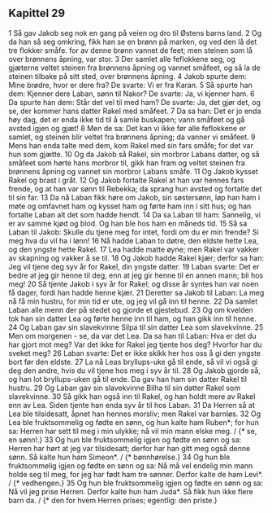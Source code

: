 ## Kapittel 29

1 Så gav Jakob seg nok en gang på veien og dro til Østens barns land.
2 Og da han så seg omkring, fikk han se en brønn på marken, og ved den lå det tre flokker småfe. for av denne brønn vannet de feet; men steinen som lå over brønnens åpning, var stor.
3 Der samlet alle feflokkene seg, og gjæterne veltet steinen fra brønnens åpning og vannet småfeet, og så la de steinen tilbake på sitt sted, over brønnens åpning.
4 Jakob spurte dem: Mine brødre, hvor er dere fra? De svarte: Vi er fra Karan.
5 Så spurte han dem: Kjenner dere Laban, sønn til Nakor? De svarte: Ja, vi kjenner ham.
6 Da spurte han dem: Står det vel til med ham? De svarte: Ja, det gjør det, og se, der kommer hans datter Rakel med småfeet.
7 Da sa han: Det er jo enda høy dag, det er enda ikke tid til å samle buskapen; vann småfeet og gå avsted igjen og gjæt!
8 Men de sa: Det kan vi ikke før alle feflokkene er samlet, og steinen blir veltet fra brønnens åpning; da vanner vi småfeet.
9 Mens han enda talte med dem, kom Rakel med sin fars småfe; for det var hun som gjætte.
10 Og da Jakob så Rakel, sin morbror Labans datter, og så småfeet som hørte hans morbror til, gikk han fram og veltet steinen fra brønnens åpning og vannet sin morbror Labans småfe.
11 Og Jakob kysset Rakel og brast i gråt.
12 Og Jakob fortalte Rakel at han var hennes fars frende, og at han var sønn til Rebekka; da sprang hun avsted og fortalte det til sin far.
13 Da nå Laban fikk høre om Jakob, sin søstersønn, løp han ham i møte og omfavnet ham og kysset ham og førte ham inn i sitt hus; og han fortalte Laban alt det som hadde hendt.
14 Da sa Laban til ham: Sannelig, vi er av samme kjød og blod. Og han ble hos ham en måneds tid.
15 Så sa Laban til Jakob: Skulle du tjene meg for intet, fordi om du er min frende? Si meg hva du vil ha i lønn!
16 Nå hadde Laban to døtre, den eldste hette Lea, og den yngste hette Rakel.
17 Lea hadde matte øyne; men Rakel var vakker av skapning og vakker å se til.
18 Og Jakob hadde Rakel kjær; derfor sa han: Jeg vil tjene deg syv år for Rakel, din yngste datter.
19 Laban svarte: Det er bedre at jeg gir henne til deg, enn at jeg gir henne til en annen mann; bli hos meg!
20 Så tjente Jakob i syv år for Rakel; og disse år syntes han var noen få dager, fordi han hadde henne kjær.
21 Deretter sa Jakob til Laban: La meg nå få min hustru, for min tid er ute, og jeg vil gå inn til henne.
22 Da samlet Laban alle menn der på stedet og gjorde et gjestebud.
23 Og om kvelden tok han sin datter Lea og førte henne inn til ham, og han gikk inn til henne.
24 Og Laban gav sin slavekvinne Silpa til sin datter Lea som slavekvinne.
25 Men om morgenen - se, da var det Lea. Da sa han til Laban: Hva er det du har gjort mot meg? Var det ikke for Rakel jeg tjente hos deg? Hvorfor har du sveket meg?
26 Laban svarte: Det er ikke skikk her hos oss å gi den yngste bort før den eldste.
27 La nå Leas bryllups-uke gå til ende, så vil vi også gi deg den andre, hvis du vil tjene hos meg i syv år til.
28 Og Jakob gjorde så, og han lot bryllups-uken gå til ende. Da gav han ham sin datter Rakel til hustru.
29 Og Laban gav sin slavekvinne Bilha til sin datter Rakel som slavekvinne.
30 Så gikk han også inn til Rakel, og han holdt mere av Rakel enn av Lea. Siden tjente han enda syv år til hos Laban.
31 Da Herren så at Lea ble tilsidesatt, åpnet han hennes morsliv; men Rakel var barnløs.
32 Og Lea ble fruktsommelig og fødte en sønn, og hun kalte ham Ruben*; for hun sa: Herren har sett til meg i min ulykke; nå vil min mann elske meg. / {* se, en sønn!.}
33 Og hun ble fruktsommelig igjen og fødte en sønn og sa: Herren har hørt at jeg var tilsidesatt; derfor har han gitt meg også denne sønn. Så kalte hun ham Simeon*. / {* bønnhørelse.}
34 Og hun ble fruktsommelig igjen og fødte en sønn og sa: Nå må vel endelig min mann holde seg til meg, for jeg har født ham tre sønner. Derfor kalte de ham Levi*. / {* vedhengen.}
35 Og hun ble fruktsommelig igjen og fødte en sønn og sa: Nå vil jeg prise Herren. Derfor kalte hun ham Juda*. Så fikk hun ikke flere barn da. / {* den for hvem Herren prises; egentlig: den priste.}
